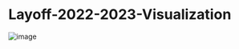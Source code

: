 # Layoff-2022-2023-Visualization



![image](https://user-images.githubusercontent.com/104264279/218418320-1b07fd73-be2d-4bff-8c16-2aa3dbf188c5.png)
